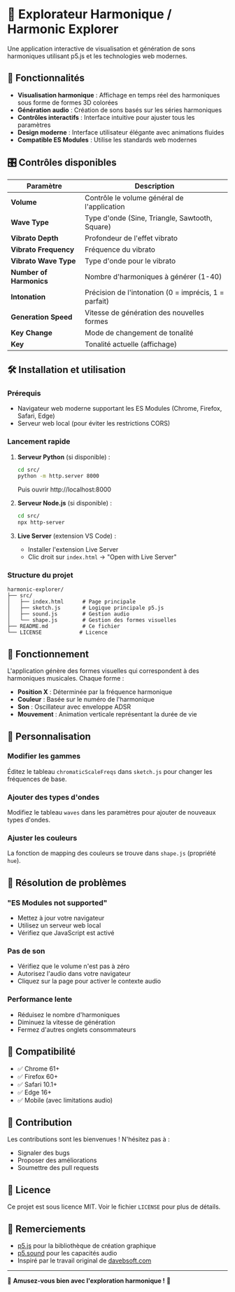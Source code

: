 # 🎵 Explorateur Harmonique / Harmonic Explorer

Une application interactive de visualisation et génération de sons harmoniques utilisant p5.js et les technologies web modernes.

## 🚀 Fonctionnalités

- **Visualisation harmonique** : Affichage en temps réel des harmoniques sous forme de formes 3D colorées
- **Génération audio** : Création de sons basés sur les séries harmoniques
- **Contrôles interactifs** : Interface intuitive pour ajuster tous les paramètres
- **Design moderne** : Interface utilisateur élégante avec animations fluides
- **Compatible ES Modules** : Utilise les standards web modernes

## 🎛️ Contrôles disponibles

| Paramètre | Description |
|-----------|-------------|
| **Volume** | Contrôle le volume général de l'application |
| **Wave Type** | Type d'onde (Sine, Triangle, Sawtooth, Square) |
| **Vibrato Depth** | Profondeur de l'effet vibrato |
| **Vibrato Frequency** | Fréquence du vibrato |
| **Vibrato Wave Type** | Type d'onde pour le vibrato |
| **Number of Harmonics** | Nombre d'harmoniques à générer (1-40) |
| **Intonation** | Précision de l'intonation (0 = imprécis, 1 = parfait) |
| **Generation Speed** | Vitesse de génération des nouvelles formes |
| **Key Change** | Mode de changement de tonalité |
| **Key** | Tonalité actuelle (affichage) |

## 🛠️ Installation et utilisation

### Prérequis
- Navigateur web moderne supportant les ES Modules (Chrome, Firefox, Safari, Edge)
- Serveur web local (pour éviter les restrictions CORS)

### Lancement rapide

1. **Serveur Python** (si disponible) :
   ```bash
   cd src/
   python -m http.server 8000
   ```
   Puis ouvrir http://localhost:8000

2. **Serveur Node.js** (si disponible) :
   ```bash
   cd src/
   npx http-server
   ```

3. **Live Server** (extension VS Code) :
   - Installer l'extension Live Server
   - Clic droit sur `index.html` → "Open with Live Server"

### Structure du projet

```
harmonic-explorer/
├── src/
│   ├── index.html      # Page principale
│   ├── sketch.js       # Logique principale p5.js
│   ├── sound.js        # Gestion audio
│   └── shape.js        # Gestion des formes visuelles
├── README.md           # Ce fichier
└── LICENSE            # Licence
```

## 🎨 Fonctionnement

L'application génère des formes visuelles qui correspondent à des harmoniques musicales. Chaque forme :

- **Position X** : Déterminée par la fréquence harmonique
- **Couleur** : Basée sur le numéro de l'harmonique
- **Son** : Oscillateur avec enveloppe ADSR
- **Mouvement** : Animation verticale représentant la durée de vie

## 🔧 Personnalisation

### Modifier les gammes
Éditez le tableau `chromaticScaleFreqs` dans `sketch.js` pour changer les fréquences de base.

### Ajouter des types d'ondes
Modifiez le tableau `waves` dans les paramètres pour ajouter de nouveaux types d'ondes.

### Ajuster les couleurs
La fonction de mapping des couleurs se trouve dans `shape.js` (propriété `hue`).

## 🐛 Résolution de problèmes

### "ES Modules not supported"
- Mettez à jour votre navigateur
- Utilisez un serveur web local
- Vérifiez que JavaScript est activé

### Pas de son
- Vérifiez que le volume n'est pas à zéro
- Autorisez l'audio dans votre navigateur
- Cliquez sur la page pour activer le contexte audio

### Performance lente
- Réduisez le nombre d'harmoniques
- Diminuez la vitesse de génération
- Fermez d'autres onglets consommateurs

## 📱 Compatibilité

- ✅ Chrome 61+
- ✅ Firefox 60+
- ✅ Safari 10.1+
- ✅ Edge 16+
- ✅ Mobile (avec limitations audio)

## 🤝 Contribution

Les contributions sont les bienvenues ! N'hésitez pas à :
- Signaler des bugs
- Proposer des améliorations
- Soumettre des pull requests

## 📄 Licence

Ce projet est sous licence MIT. Voir le fichier `LICENSE` pour plus de détails.

## 🙏 Remerciements

- [p5.js](https://p5js.org/) pour la bibliothèque de création graphique
- [p5.sound](https://p5js.org/reference/#/libraries/p5.sound) pour les capacités audio
- Inspiré par le travail original de [davebsoft.com](https://davebsoft.com/software/harmonic-explorer/)

---

🎵 **Amusez-vous bien avec l'exploration harmonique !** 🎵